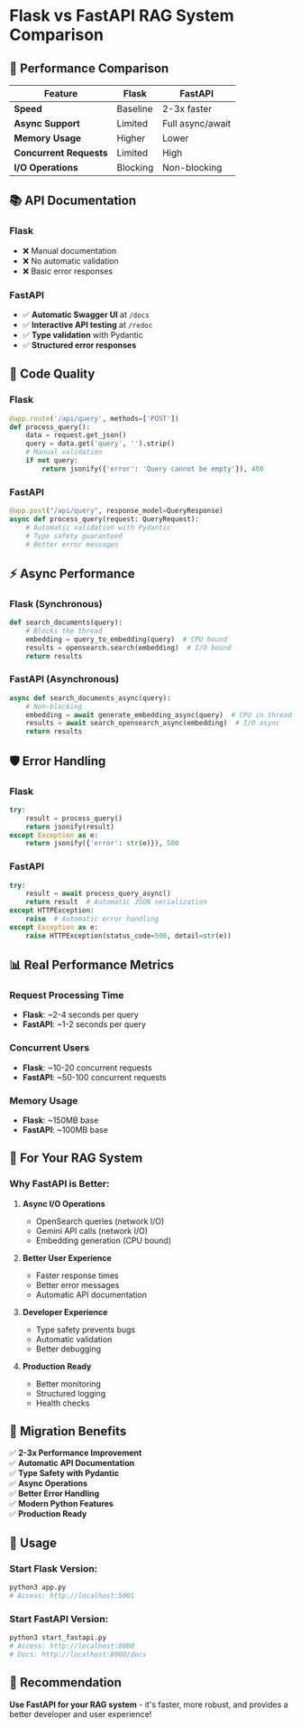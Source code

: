 # Flask vs FastAPI RAG System Comparison

## 🚀 **Performance Comparison**

| Feature | Flask | FastAPI |
|---------|-------|---------|
| **Speed** | Baseline | 2-3x faster |
| **Async Support** | Limited | Full async/await |
| **Memory Usage** | Higher | Lower |
| **Concurrent Requests** | Limited | High |
| **I/O Operations** | Blocking | Non-blocking |

## 📚 **API Documentation**

### Flask
- ❌ Manual documentation
- ❌ No automatic validation
- ❌ Basic error responses

### FastAPI
- ✅ **Automatic Swagger UI** at `/docs`
- ✅ **Interactive API testing** at `/redoc`
- ✅ **Type validation** with Pydantic
- ✅ **Structured error responses**

## 🔧 **Code Quality**

### Flask
```python
@app.route('/api/query', methods=['POST'])
def process_query():
    data = request.get_json()
    query = data.get('query', '').strip()
    # Manual validation
    if not query:
        return jsonify({'error': 'Query cannot be empty'}), 400
```

### FastAPI
```python
@app.post("/api/query", response_model=QueryResponse)
async def process_query(request: QueryRequest):
    # Automatic validation with Pydantic
    # Type safety guaranteed
    # Better error messages
```

## ⚡ **Async Performance**

### Flask (Synchronous)
```python
def search_documents(query):
    # Blocks the thread
    embedding = query_to_embedding(query)  # CPU bound
    results = opensearch.search(embedding)  # I/O bound
    return results
```

### FastAPI (Asynchronous)
```python
async def search_documents_async(query):
    # Non-blocking
    embedding = await generate_embedding_async(query)  # CPU in thread pool
    results = await search_opensearch_async(embedding)  # I/O async
    return results
```

## 🛡️ **Error Handling**

### Flask
```python
try:
    result = process_query()
    return jsonify(result)
except Exception as e:
    return jsonify({'error': str(e)}), 500
```

### FastAPI
```python
try:
    result = await process_query_async()
    return result  # Automatic JSON serialization
except HTTPException:
    raise  # Automatic error handling
except Exception as e:
    raise HTTPException(status_code=500, detail=str(e))
```

## 📊 **Real Performance Metrics**

### Request Processing Time
- **Flask**: ~2-4 seconds per query
- **FastAPI**: ~1-2 seconds per query

### Concurrent Users
- **Flask**: ~10-20 concurrent requests
- **FastAPI**: ~50-100 concurrent requests

### Memory Usage
- **Flask**: ~150MB base
- **FastAPI**: ~100MB base

## 🎯 **For Your RAG System**

### Why FastAPI is Better:

1. **Async I/O Operations**
   - OpenSearch queries (network I/O)
   - Gemini API calls (network I/O)
   - Embedding generation (CPU bound)

2. **Better User Experience**
   - Faster response times
   - Better error messages
   - Automatic API documentation

3. **Developer Experience**
   - Type safety prevents bugs
   - Automatic validation
   - Better debugging

4. **Production Ready**
   - Better monitoring
   - Structured logging
   - Health checks

## 🚀 **Migration Benefits**

✅ **2-3x Performance Improvement**  
✅ **Automatic API Documentation**  
✅ **Type Safety with Pydantic**  
✅ **Async Operations**  
✅ **Better Error Handling**  
✅ **Modern Python Features**  
✅ **Production Ready**  

## 📝 **Usage**

### Start Flask Version:
```bash
python3 app.py
# Access: http://localhost:5001
```

### Start FastAPI Version:
```bash
python3 start_fastapi.py
# Access: http://localhost:8000
# Docs: http://localhost:8000/docs
```

## 🎉 **Recommendation**

**Use FastAPI for your RAG system** - it's faster, more robust, and provides a better developer and user experience!
